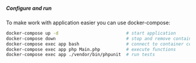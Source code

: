 ##### Configure and run

To make work with application easier you can use docker-compose:

```bash
docker-compose up -d                          # start application
docker-compose down                           # stop and remove containers
docker-compose exec app bash                  # connect to container command line
docker-compose exec app php Main.php          # execute functions
docker-compose exec app ./vendor/bin/phpunit  # run tests
```
